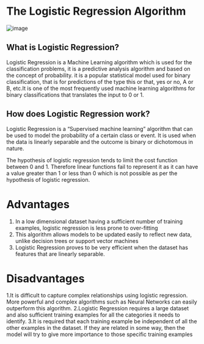 # The Logistic Regression Algorithm

![image](https://user-images.githubusercontent.com/95150718/144481437-c868adcf-e36c-4a80-a062-8307be60db18.png)

## What is Logistic Regression?
Logistic Regression is a Machine Learning algorithm which is used for the classification problems, it is a predictive analysis algorithm and based on the concept of probability. it is a  popular statistical model used for binary classification, that is for predictions of the type this or that, yes or no, A or B, etc.It is one of the most frequently used machine learning algorithms for binary classifications that translates the input to 0 or 1. 


## How does Logistic Regression work?

Logistic Regression is a “Supervised machine learning” algorithm that can be used to model the probability of a certain class or event. It is used when the data is linearly separable and the outcome is binary or dichotomous in nature.

The hypothesis of logistic regression tends to limit the cost function between 0 and 1. Therefore linear functions fail to represent it as it can have a value greater than 1 or less than 0 which is not possible as per the hypothesis of logistic regression.

# Advantages
1. In a low dimensional dataset having a sufficient number of training examples, logistic regression is less prone to over-fitting
2. This algorithm allows models to be updated easily to reflect new data, unlike decision trees or support vector machines
3. Logistic Regression proves to be very efficient when the dataset has features that are linearly separable.

# Disadvantages
1.It is difficult to capture complex relationships using logistic regression. More powerful and complex algorithms such as Neural Networks can easily outperform this algorithm.
2.Logistic Regression requires a large dataset and also sufficient training examples for all the categories it needs to identify.
3.It is required that each training example be independent of all the other examples in the dataset. If they are related in some way, then the model will try to give more importance to those specific training examples
